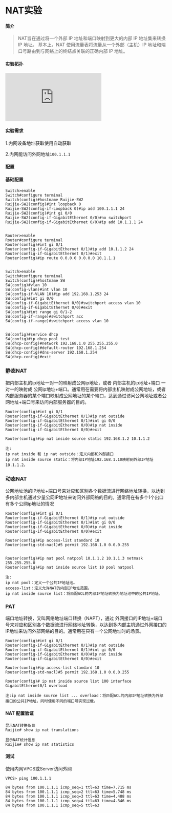 # NAT实验

#### 简介

> NAT旨在通过将一个外部 IP 地址和端口映射到更大的内部 IP 地址集来转换 IP 地址。 基本上，NAT 使用流量表将流量从一个外部（主机）IP 地址和端口号路由到与网络上的终结点关联的正确内部 IP 地址。

#### 实验拓扑

[![img](http://localhost/lib/exe/fetch.php?tok=e287b0&media=https%3A%2F%2Fs3.bmp.ovh%2Fimgs%2F2024%2F10%2F06%2F3c50a6462c0948ac.png)](http://localhost/lib/exe/fetch.php?tok=e287b0&media=https%3A%2F%2Fs3.bmp.ovh%2Fimgs%2F2024%2F10%2F06%2F3c50a6462c0948ac.png)

#### 实验需求

1.内网设备地址获取使用自动获取

2.内网能访问外网地址`100.1.1.1`

#### 配置

#### 基础配置

```
Switch>enable 
Switch#configure terminal 
Switch(config)#hostname Ruijie-SW2
Ruijie-SW2(config)#int loopback 0
Ruijie-SW2(config-if-Loopback 0)#ip add 100.1.1.1 24 
Ruijie-SW2(config)#int gi 0/0 
Ruijie-SW2(config-if-GigabitEthernet 0/0)#no switchport        
Ruijie-SW2(config-if-GigabitEthernet 0/0)#ip add 10.1.1.1 24
 
 
Router>enable 
Router#configure terminal 
Router(config)#int gi 0/1 
Router(config-if-GigabitEthernet 0/1)#ip add 10.1.1.2 24 
Router(config-if-GigabitEthernet 0/1)#exit 
Router(config)#ip route 0.0.0.0 0.0.0.0 10.1.1.1  
 
 
Switch>enable 
Switch#configure terminal 
Switch(config)#hostname SW  
SW(config)#vlan 10 
SW(config-vlan)#int vlan 10 
SW(config-if-VLAN 10)#ip add 192.168.1.253 24 
SW(config)#int gi 0/0 
SW(config-if-GigabitEthernet 0/0)#switchport access vlan 10
SW(config-if-GigabitEthernet 0/0)#exit 
SW(config)#int range gi 0/1-2 
SW(config-if-range)#switchport acc
SW(config-if-range)#switchport access vlan 10 
 
 
SW(config)#service dhcp 
SW(config)#ip dhcp pool test   
SW(dhcp-config)#network 192.168.1.0 255.255.255.0 
SW(dhcp-config)#default-router 192.168.1.254 
SW(dhcp-config)#dns-server 192.168.1.254 
SW(dhcp-config)#exit 
```

### 静态NAT

把内部主机的ip地址一对一的映射成公网ip地址，或者 内部主机的ip地址+端口 一对一的映射成 公网ip地址+端口。通常用在需要将内部主机映射成公网地址，或者内部服务器的某个端口映射成公网地址的某个端口，达到通过访问公网地址或者公网地址+端口号来访问内部服务器的目的。

```
Router(config)#int gi 0/1 
Router(config-if-GigabitEthernet 0/1)#ip nat outside 
Router(config-if-GigabitEthernet 0/1)#int gi 0/0 
Router(config-if-GigabitEthernet 0/0)#ip nat inside 
Router(config-if-GigabitEthernet 0/0)#exit
 
Router(config)#ip nat inside source static 192.168.1.2 10.1.1.2 
 
注:
ip nat inside 和 ip nat outside：定义内部和外部接口
ip nat inside source static：将内部IP地址192.168.1.10映射到外部IP地址10.1.1.2。
```

### 动态NAT

公网地址池的IP地址+端口号来对应和区别各个数据流进行网络地址转换，以达到多内部主机通过少量公网IP地址来访问外部网络的目的。通常用在有多个1个出口有多个公网ip地址的情况

```
Router(config)#int gi 0/1 
Router(config-if-GigabitEthernet 0/1)#ip nat outside 
Router(config-if-GigabitEthernet 0/1)#int gi 0/0 
Router(config-if-GigabitEthernet 0/0)#ip nat inside 
Router(config-if-GigabitEthernet 0/0)#exit
 
Router(config)#ip access-list standard 10 
Router(config-std-nacl)#5 permit 192.168.1.0 0.0.0.255 
 
 
Router(config)#ip nat pool natpool 10.1.1.2 10.1.1.3 netmask 255.255.255.0 
Router(config)#ip nat inside source list 10 pool natpool 
 
注:
ip nat pool：定义一个公共IP地址池。
access-list：定义允许NAT的内部IP地址范围。
ip nat inside source list：将匹配ACL的内部IP地址转换为地址池中的公共IP地址。
```

### PAT

端口地址转换，又叫网络地址端口转换（NAPT），通过 外网接口的IP地址+端口号来对应和区别各个数据流进行网络地址转换，以达到多内部主机通过外网接口的IP地址来访问外部网络的目的。通常用在只有一个公网地址时的场景。

```
Router(config)#int gi 0/1 
Router(config-if-GigabitEthernet 0/1)#ip nat outside 
Router(config-if-GigabitEthernet 0/1)#int gi 0/0 
Router(config-if-GigabitEthernet 0/0)#ip nat inside 
Router(config-if-GigabitEthernet 0/0)#exit
 
Router(config)#ip access-list standard 10 
Router(config-std-nacl)#5 permit 192.168.1.0 0.0.0.255 
 
Router(config)# ip nat inside source list 100 interface GigabitEthernet0/1 overload
 
注:ip nat inside source list ... overload：将匹配ACL的内部IP地址转换为外部接口的公共IP地址，同时使用不同的端口号实现过载。
```

#### NAT 配置验证

```
显示NAT转换条目
Ruijie# show ip nat translations
 
显示NAT统计信息
Ruijie# show ip nat statistics
```

#### 测试

使用内网VPCS或Server访问外网

```
VPCS> ping 100.1.1.1
 
84 bytes from 100.1.1.1 icmp_seq=1 ttl=63 time=7.715 ms
84 bytes from 100.1.1.1 icmp_seq=2 ttl=63 time=5.748 ms
84 bytes from 100.1.1.1 icmp_seq=3 ttl=63 time=4.488 ms
84 bytes from 100.1.1.1 icmp_seq=4 ttl=63 time=4.346 ms
84 bytes from 100.1.1.1 icmp_seq=5 ttl=63 
```